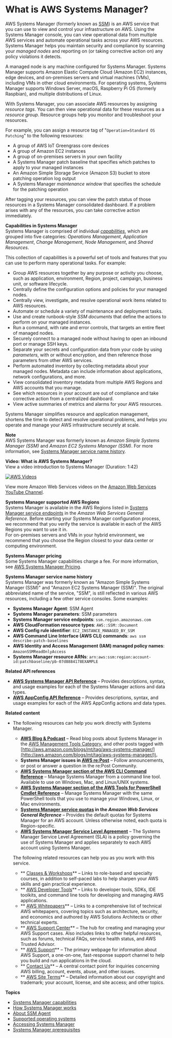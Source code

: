 # What is AWS Systems Manager?<a name="what-is-systems-manager"></a>

AWS Systems Manager \(formerly known as [SSM](#service-naming-history)\) is an AWS service that you can use to view and control your infrastructure on AWS\. Using the Systems Manager console, you can view operational data from multiple AWS services and automate operational tasks across your AWS resources\. Systems Manager helps you maintain security and compliance by scanning your *managed nodes* and reporting on \(or taking corrective action on\) any policy violations it detects\.

A managed node is any machine configured for Systems Manager\. Systems Manager supports Amazon Elastic Compute Cloud \(Amazon EC2\) instances, edge devices, and on\-premises servers and virtual machines \(VMs\), including VMs in other cloud environments\. For operating systems, Systems Manager supports Windows Server, macOS, Raspberry Pi OS \(formerly Raspbian\), and multiple distributions of Linux\.

With Systems Manager, you can associate AWS resources by assigning *resource tags*\. You can then view operational data for these resources as a *resource group*\. Resource groups help you monitor and troubleshoot your resources\. 

For example, you can assign a resource tag of "`Operation=Standard OS Patching`" to the following resources:
+ A group of AWS IoT Greengrass core devices 
+ A group of Amazon EC2 instances
+ A group of on\-premises servers in your own facility
+ A Systems Manager patch baseline that specifies which patches to apply to your managed instances
+ An Amazon Simple Storage Service \(Amazon S3\) bucket to store patching operation log output
+ A Systems Manager *maintenance window* that specifies the schedule for the patching operation

After tagging your resources, you can view the patch status of those resources in a Systems Manager consolidated dashboard\. If a problem arises with any of the resources, you can take corrective action immediately\. 

**Capabilities in Systems Manager**  
Systems Manager is comprised of individual *[capabilities](features.md)*, which are grouped into five categories: *Operations Management*, *Application Management*, *Change Management*, *Node Management*, and *Shared Resources*\.

This collection of capabilities is a powerful set of tools and features that you can use to perform many operational tasks\. For example:
+ Group AWS resources together by any purpose or activity you choose, such as application, environment, Region, project, campaign, business unit, or software lifecycle\.
+ Centrally define the configuration options and policies for your managed nodes\.
+ Centrally view, investigate, and resolve operational work items related to AWS resources\.
+ Automate or schedule a variety of maintenance and deployment tasks\.
+ Use and create runbook\-style *SSM documents* that define the actions to perform on your managed instances\.
+ Run a command, with rate and error controls, that targets an entire fleet of managed nodes\.
+ Securely connect to a managed node without having to open an inbound port or manage SSH keys\.
+ Separate your secrets and configuration data from your code by using *parameters*, with or without encryption, and then reference those parameters from other AWS services\.
+ Perform automated inventory by collecting metadata about your managed nodes\. Metadata can include information about applications, network configurations, and more\.
+ View consolidated inventory metadata from multiple AWS Regions and AWS accounts that you manage\.
+ See which resources in your account are out of compliance and take corrective action from a centralized dashboard\.
+ View active summaries of metrics and alarms for your AWS resources\.

Systems Manager simplifies resource and application management, shortens the time to detect and resolve operational problems, and helps you operate and manage your AWS infrastructure securely at scale\. 

**Note**  
AWS Systems Manager was formerly known as *Amazon Simple Systems Manager \(SSM\)* and *Amazon EC2 Systems Manager \(SSM\)*\. For more information, see [Systems Manager service name history](#service-naming-history)\.

**Video: What is AWS Systems Manager?**  
View a video introduction to Systems Manager \(Duration: 1:42\)

[![AWS Videos](http://img.youtube.com/vi/MK4ZoCs-muo/0.jpg)](http://www.youtube.com/watch?v=MK4ZoCs-muo)

View more Amazon Web Services videos on the [Amazon Web Services YouTube Channel](https://www.youtube.com/user/AmazonWebServices)\.

**Systems Manager supported AWS Regions**  
Systems Manager is available in the AWS Regions listed in [Systems Manager service endpoints](https://docs.aws.amazon.com/general/latest/gr/ssm.html#ssm_region) in the *Amazon Web Services General Reference*\. Before starting your Systems Manager configuration process, we recommend that you verify the service is available in each of the AWS Regions you want to use it in\.   
For on\-premises servers and VMs in your hybrid environment, we recommend that you choose the Region closest to your data center or computing environment\.

**Systems Manager pricing**  
Some Systems Manager capabilities charge a fee\. For more information, see [AWS Systems Manager Pricing](http://aws.amazon.com/systems-manager/pricing/)\.

**Systems Manager service name history**  
Systems Manager was formerly known as "Amazon Simple Systems Manager \(SSM\)" and "Amazon EC2 Systems Manager \(SSM\)"\. The original abbreviated name of the service, "SSM", is still reflected in various AWS resources, including a few other service consoles\. Some examples:  
+ **Systems Manager Agent**: SSM Agent
+ **Systems Manager parameters**: SSM parameters
+ **Systems Manager service endpoints**: `ssm.region.amazonaws.com`
+ **AWS CloudFormation resource types**: `AWS::SSM::Document`
+ **AWS Config rule identifier**: `EC2_INSTANCE_MANAGED_BY_SSM`
+ **AWS Command Line Interface \(AWS CLI\) commands**: `aws ssm describe-patch-baselines`
+ **AWS Identity and Access Management \(IAM\) managed policy names**: `AmazonSSMReadOnlyAccess`
+ **Systems Manager resource ARNs**: `arn:aws:ssm:region:account-id:patchbaseline/pb-07d8884178EXAMPLE`

**Related API references**
+ **[AWS Systems Manager API Reference](https://docs.aws.amazon.com/systems-manager/latest/APIReference/)** – Provides descriptions, syntax, and usage examples for each of the Systems Manager actions and data types\.
+ **[AWS AppConfig API Reference](https://docs.aws.amazon.com/appconfig/2019-10-09/APIReference/)** – Provides descriptions, syntax, and usage examples for each of the AWS AppConfig actions and data types\.

**Related content**
+ The following resources can help you work directly with Systems Manager\.
  + **[AWS Blog & Podcast](http://aws.amazon.com/blogs/)** – Read blog posts about Systems Manager in the [AWS Management Tools Category](http://aws.amazon.com/blogs/aws/category/management-tools/amazon-ec2-systems-manager/), and other posts tagged with [http://aws.amazon.com/blogs/mt/tag/aws-systems-manager/](http://aws.amazon.com/blogs/mt/tag/aws-systems-manager/)\.
  + **Systems Manager issues in [AWS re:Post](https://repost.aws/tags/TA-UbbRGVYRWCDaCvae6itYg/aws-systems-manager)** – Follow announcements, or post or answer a question in the re:Post Community\.
  + **[AWS Systems Manager section of the AWS CLI Command Reference](https://docs.aws.amazon.com/cli/latest/reference/ssm/index.html)** – Manage Systems Manager from a command line tool\. Available to use on Windows, Mac, and Linux/UNIX systems\.
  + **[AWS Systems Manager section of the AWS Tools for PowerShell Cmdlet Reference](https://docs.aws.amazon.com/powershell/latest/reference/items/AWS_Systems_Manager_cmdlets.html)** – Manage Systems Manager with the same PowerShell tools that you use to manage your Windows, Linux, or Mac environments\. 
  + **[Systems Manager service quotas](https://docs.aws.amazon.com/general/latest/gr/ssm.html#limits_ssm) in the *Amazon Web Services General Reference*** – Provides the default quotas for Systems Manager for an AWS account\. Unless otherwise noted, each quota is Region\-specific\.
  + **[AWS Systems Manager Service Level Agreement](http://aws.amazon.com/systems-manager/sla/)** – The Systems Manager Service Level Agreement \(SLA\) is a policy governing the use of Systems Manager and applies separately to each AWS account using Systems Manager\.

  The following related resources can help you as you work with this service\.
  + ** [Classes & Workshops](https://aws.amazon.com/training/course-descriptions/)** – Links to role\-based and specialty courses, in addition to self\-paced labs to help sharpen your AWS skills and gain practical experience\.
  + ** [AWS Developer Tools](https://aws.amazon.com/tools/)** – Links to developer tools, SDKs, IDE toolkits, and command line tools for developing and managing AWS applications\.
  + ** [AWS Whitepapers](https://aws.amazon.com/whitepapers/)** – Links to a comprehensive list of technical AWS whitepapers, covering topics such as architecture, security, and economics and authored by AWS Solutions Architects or other technical experts\.
  + ** [AWS Support Center](https://console.aws.amazon.com/support/home#/)** – The hub for creating and managing your AWS Support cases\. Also includes links to other helpful resources, such as forums, technical FAQs, service health status, and AWS Trusted Advisor\.
  + ** [AWS Support](https://aws.amazon.com/premiumsupport/)** – The primary webpage for information about AWS Support, a one\-on\-one, fast\-response support channel to help you build and run applications in the cloud\.
  + ** [Contact Us](https://aws.amazon.com/contact-us/)** – A central contact point for inquiries concerning AWS billing, account, events, abuse, and other issues\. 
  + ** [AWS Site Terms](https://aws.amazon.com/terms/)** – Detailed information about our copyright and trademark; your account, license, and site access; and other topics\.

**Topics**
+ [Systems Manager capabilities](features.md)
+ [How Systems Manager works](how-it-works.md)
+ [About SSM Agent](prereqs-ssm-agent.md)
+ [Supported operating systems](prereqs-operating-systems.md)
+ [Accessing Systems Manager](access-methods.md)
+ [Systems Manager prerequisites](systems-manager-prereqs.md)